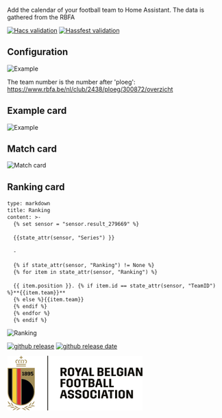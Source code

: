 Add the calendar of your football team to Home Assistant. The data is gathered from the RBFA

[![Hacs validation](https://github.com/rgerbranda/rbfa/actions/workflows/validate.yaml/badge.svg)](https://github.com/rgerbranda/rbfa/actions/workflows/validate.yaml)
[![Hassfest validation](https://github.com/rgerbranda/rbfa/actions/workflows/hassfest.yaml/badge.svg)](https://github.com/rgerbranda/rbfa/actions/workflows/hassfest.yaml)


Configuration
-
![Example](https://github.com/rgerbranda/rbfa/blob/main/images/configuration.png)

The team number is the number after 'ploeg': https://www.rbfa.be/nl/club/2438/ploeg/300872/overzicht

Example card
-
![Example](https://github.com/rgerbranda/rbfa/blob/main/images/example.png)

Match card
-
<img src="https://github.com/rgerbranda/rbfa/blob/main/images/match_sheet.png" alt="Match card" width=528>

Ranking card
-

```
type: markdown
title: Ranking
content: >-
  {% set sensor = "sensor.result_279669" %}

  {{state_attr(sensor, "Series") }}

  -

  {% if state_attr(sensor, "Ranking") != None %}
  {% for item in state_attr(sensor, "Ranking") %}

  {{ item.position }}. {% if item.id == state_attr(sensor, "TeamID") %}**{{item.team}}**
  {% else %}{{item.team}}
  {% endif %}
  {% endfor %} 
  {% endif %}
```

<img src="https://github.com/rgerbranda/rbfa/blob/main/images/ranking.png" alt="Ranking" width=528>


[![github release](https://img.shields.io/github/v/release/rgerbranda/rbfa?logo=github)](https://github.com/rgerbranda/rbfa/releases)
[![github release date](https://img.shields.io/github/release-date/rgerbranda/rbfa)](https://github.com/rgerbranda/rbfa/releases)

<img src="https://github.com/home-assistant/brands/blob/c359584cf6719b89aee0428cdb55da55c5b34593/custom_integrations/rbfa/logo.png" alt="Royal Belgian Football Association" height=128>
